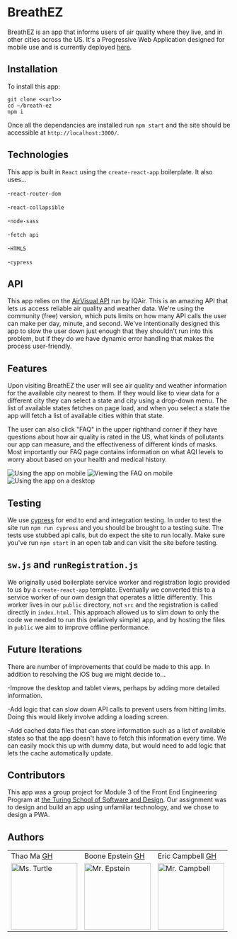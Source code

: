 # BreathEZ
BreathEZ is an app that informs users of air quality where they live, and in other cities across the US. It's a Progressive Web Application designed for mobile use and is currently deployed [here](https://breath-ez.vercel.app/).

## Installation
To install this app: 
```
git clone <<url>>
cd ~/breath-ez
npm i
```

Once all the dependancies are installed run `npm start` and the site should be accessible at `http://localhost:3000/`.

## Technologies
This app is built in `React` using the `create-react-app` boilerplate. It also uses... 

-`react-router-dom`

-`react-collapsible`

-`node-sass`

-`fetch api`

-`HTML5`

-`cypress`

## API
This app relies on the [AirVisual API](https://api-docs.iqair.com/) run by IQAir. This is an amazing API that lets us access reliable air quality and weather data. We're using the community (free) version, which puts limits on how many API calls the user can make per day, minute, and second. We've intentionally designed this app to slow the user down just enough that they shouldn't run into this problem, but if they do we have dynamic error handling that makes the process user-friendly. 

## Features 
Upon visiting BreathEZ the user will see air quality and weather information for the available city nearest to them. If they would like to view data for a different city they can select a state and city using a drop-down menu. The list of available states fetches on page load, and when you select a state the app will fetch a list of available cities within that state.

The user can also click "FAQ" in the upper righthand corner if they have questions about how air quality is rated in the US, what kinds of pollutants our app can measure, and the effectiveness of different kinds of masks. Most importantly our FAQ page contains information on what AQI levels to worry about based on your health and medical history. 

![Using the app on mobile](https://media.giphy.com/media/uub3o9zv9lyBOTHOGh/giphy.gif)
![Viewing the FAQ on mobile](https://media.giphy.com/media/6TsktaRfyQG9gopjc8/giphy.gif)
![Using the app on a desktop](https://media.giphy.com/media/5okKzUEN3oHUOP3RcV/giphy.gif)

## Testing 
We use [cypress](https://www.cypress.io/) for end to end and integration testing. In order to test the site run `npm run cypress` and you should be brought to a testing suite. The tests use stubbed api calls, but do expect the site to run locally. Make sure you've run `npm start` in an open tab and can visit the site before testing. 

## `sw.js` and `runRegistration.js`
We originally used boilerplate service worker and registration logic provided to us by a `create-react-app` template. Eventually we converted this to a service worker of our own design that operates a little differently. This worker lives in our `public` directory, not `src` and the registration is called directly in `index.html`. This approach allowed us to slim down to only the code we needed to run this (relatively simple) app, and by hosting the files in `public` we aim to improve offline performance. 

## Future Iterations
There are number of improvements that could be made to this app. In addition to resolving the iOS bug we might decide to... 

-Improve the desktop and tablet views, perhaps by adding more detailed information. 

-Add logic that can slow down API calls to prevent users from hitting limits. Doing this would likely involve adding a loading screen. 

-Add cached data files that can store information such as a list of available states so that the app doesn't have to fetch this information every time. We can easily mock this up with dummy data, but would need to add logic that lets the cache automatically update. 

## Contributors 
This app was a group project for Module 3 of the Front End Engineering Program at [the Turing School of Software and Design](https://turing.io/). Our assignment was to design and build an app using unfamiliar technology, and we chose to design a PWA. 

## Authors
<table>
    <tr>
        <td> Thao Ma <a href="https://github.com/thaomonster">GH</td>
        <td> Boone Epstein <a href="https://github.com/deadbelly">GH</td>
        <td> Eric Campbell <a href="https://github.com/mainlyetcetera">GH</td>
    </tr>
 <td><img src="https://avatars3.githubusercontent.com/u/67611512?s=400&u=ef3bac38d4f7d6d8a899d26ce1f0eb169f11bb9b&v=4" alt="Ms. Turtle"
 width="150" height="auto" /></td>
 <td><img src="https://ca.slack-edge.com/T029P2S9M-U0184VA96K1-cf7535e7ceed-512" alt="Mr. Epstein"
 width="150" height="auto" /></td>
 <td><img src="https://avatars0.githubusercontent.com/u/70294115?s=460&u=b24fae5febb30e7d1c9507c51ee760dba5e396e5&v=4" alt="Mr. Campbell"
 width="150" height="auto" /></td>
</table>
